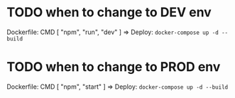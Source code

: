 # TODO when to change to DEV env

Dockerfile: CMD [ "npm", "run", "dev" ]
=> Deploy: `docker-compose up -d --build`

# TODO when to change to PROD env

Dockerfile: CMD [ "npm", "start" ]
=> Deploy: `docker-compose up -d --build`
